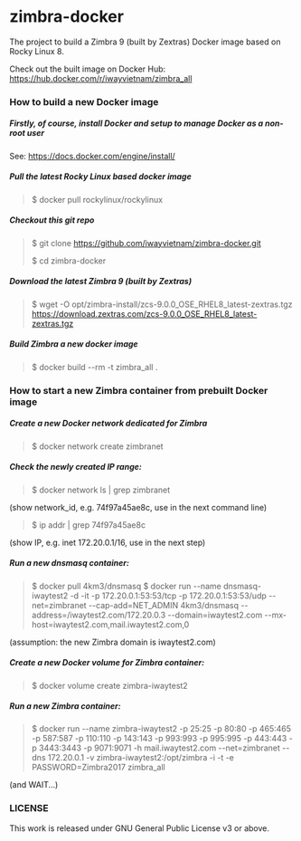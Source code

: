 # zimbra-docker
The project to build a Zimbra 9 (built by Zextras) Docker image based on Rocky Linux 8.

Check out the built image on Docker Hub: https://hub.docker.com/r/iwayvietnam/zimbra_all

### How to build a new Docker image
##### Firstly, of course, install Docker and setup to manage Docker as a non-root user
See: https://docs.docker.com/engine/install/

##### Pull the latest Rocky Linux based docker image
> $ docker pull rockylinux/rockylinux

##### Checkout this git repo
> $ git clone https://github.com/iwayvietnam/zimbra-docker.git
>
> $ cd zimbra-docker

##### Download the latest Zimbra 9 (built by Zextras)
> $ wget -O opt/zimbra-install/zcs-9.0.0_OSE_RHEL8_latest-zextras.tgz https://download.zextras.com/zcs-9.0.0_OSE_RHEL8_latest-zextras.tgz

##### Build Zimbra a new docker image
> $ docker build --rm -t zimbra_all .

### How to start a new Zimbra container from prebuilt Docker image
##### Create a new Docker network dedicated for Zimbra
> $ docker network create zimbranet

##### Check the newly created IP range:
> $ docker network ls | grep zimbranet

(show network_id, e.g. 74f97a45ae8c, use in the next command line)

> $ ip addr | grep 74f97a45ae8c

(show IP, e.g. inet 172.20.0.1/16, use in the next step)

##### Run a new dnsmasq container:
> $ docker pull 4km3/dnsmasq
> $ docker run --name dnsmasq-iwaytest2 -d -it -p 172.20.0.1:53:53/tcp -p 172.20.0.1:53:53/udp --net=zimbranet --cap-add=NET_ADMIN 4km3/dnsmasq --address=/iwaytest2.com/172.20.0.3 --domain=iwaytest2.com --mx-host=iwaytest2.com,mail.iwaytest2.com,0

(assumption: the new Zimbra domain is iwaytest2.com)

##### Create a new Docker volume for Zimbra container:
> $ docker volume create zimbra-iwaytest2

##### Run a new Zimbra container:
> $ docker run --name zimbra-iwaytest2 -p 25:25 -p 80:80 -p 465:465 -p 587:587 -p 110:110 -p 143:143 -p 993:993 -p 995:995 -p 443:443 -p 3443:3443 -p 9071:9071 -h mail.iwaytest2.com --net=zimbranet --dns 172.20.0.1 -v zimbra-iwaytest2:/opt/zimbra -i -t -e PASSWORD=Zimbra2017 zimbra_all

(and WAIT...)

### LICENSE
This work is released under GNU General Public License v3 or above.
